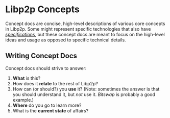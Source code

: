 # Libp2p Concepts

Concept docs are concise, high-level descriptions of various core concepts in Libp2p. Some might represent specific technologies that also have [*specifications*](https://github.com/libp2p/specs/), but these concept docs are meant to focus on the high-level ideas and usage as opposed to specific technical details.


## Writing Concept Docs

Concept docs should strive to answer:

1. **What** is this?
2. How does it **relate** to the rest of Libp2p?
3. How can (or should?) you **use** it? (Note: sometimes the answer is that you should understand it, but *not* use it. *Bitswap* is probably a good example.)
4. **Where** do you go to learn more?
5. What is the **current state** of affairs?
